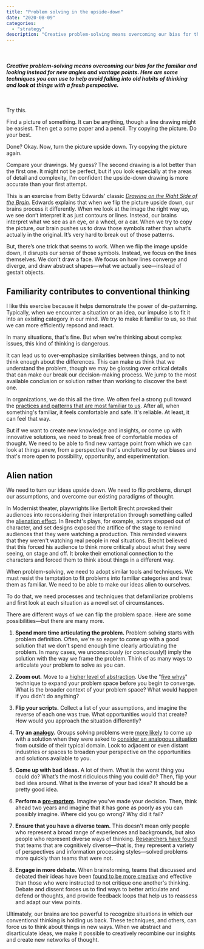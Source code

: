 ```yaml
---
title: "Problem solving in the upside-down"
date: "2020-08-09"
categories:
  - "strategy"
description: "Creative problem-solving means overcoming our bias for the familiar and looking instead for new angles and vantage points. Here are some techniques you can use to help avoid falling into old habits of thinking and look at things with a fresh perspective."
---
```


 

#### _Creative problem-solving means overcoming our bias for the familiar and looking instead for new angles and vantage points. Here are some techniques you can use to help avoid falling into old habits of thinking and look at things with a fresh perspective._

 

Try this.

Find a picture of something. It can be anything, though a line drawing might be easiest. Then get a some paper and a pencil. Try copying the picture. Do your best.

Done? Okay. Now, turn the picture upside down. Try copying the picture again.

Compare your drawings. My guess? The second drawing is a lot better than the first one. It might not be perfect, but if you look especially at the areas of detail and complexity, I'm confident the upside-down drawing is more accurate than your first attempt.

This is an exercise from Betty Edwards' classic [_Drawing on the Right Side of the Brain_](https://amzn.to/3iqe56E). Edwards explains that when we flip the picture upside down, our brains process it differently. When we look at the image the right way up, we see don’t interpret it as just contours or lines. Instead, our brains interpret what we see as an eye, or a wheel, or a car. When we try to copy the picture, our brain pushes us to draw those symbols rather than what’s actually in the original. It’s very hard to break out of those patterns.

But, there’s one trick that seems to work. When we flip the image upside down, it disrupts our sense of those symbols. Instead, we focus on the lines themselves. We don't draw a face. We focus on how lines converge and diverge, and draw abstract shapes—what we actually see—instead of gestalt objects.

## Familiarity contributes to conventional thinking

I like this exercise because it helps demonstrate the power of de-patterning. Typically, when we encounter a situation or an idea, our impulse is to fit it into an existing category in our mind. We try to make it familiar to us, so that we can more efficiently repsond and react.

In many situations, that's fine. But when we're thinking about complex issues, this kind of thinking is dangerous.

It can lead us to over-emphasize similarities between things, and to not think enough about the differences. This can make us think that we understand the problem, though we may be glossing over critical details that can make our break our decision-making process. We jump to the most available conclusion or solution rather than working to discover the best one.

In organizations, we do this all the time. We often feel a strong pull toward the [practices and patterns that are most familiar to us](https://mobydiction.ca/blog/best-practices-are-the-worst). After all, when something's familiar, it feels comfortable and safe. It's reliable. At least, it can feel that way.

But if we want to create new knowledge and insights, or come up with innovative solutions, we need to break free of comfortable modes of thought. We need to be able to find new vantage point from which we can look at things anew, from a perspective that's uncluttered by our biases and that's more open to possibility, opportunity, and experimentation.

## Alien nation

We need to turn our ideas upside down. We need to flip problems, disrupt our assumptions, and overcome our existing paradigms of thought.

In Modernist theater, playwrights like Bertolt Brecht provoked their audiences into reconsidering their interpretation through something called the [alienation effect](https://www.britannica.com/art/alienation-effect). In Brecht's plays, for example, actors stepped out of character, and set designs exposed the artifice of the stage to remind audiences that they were watching a production. This reminded viewers that they weren't watching real people in real situations. Brecht believed that this forced his audience to think more critically about what they were seeing, on stage and off. It broke their emotional connection to the characters and forced them to think about things in a different way.

When problem-solving, we need to adopt similar tools and techniques. We must resist the temptation to fit problems into familiar categories and treat them as familiar. We need to be able to make our ideas alien to ourselves.

To do that, we need processes and techniques that defamiliarize problems and first look at each situation as a novel set of circumstances.

There are different ways of we can flip the problem space. Here are some possibilities—but there are many more.

1. **Spend more time articulating the problem.** Problem solving starts with problem definition. Often, we're so eager to come up with a good solution that we don't spend enough time clearly articulating the problem. In many cases, we unconsciously (or consciously!) imply the solution with the way we frame the problem. Think of as many ways to articulate your problem to solve as you can.

2. **Zoom out.** Move to a [higher level of abstraction](https://www.fastcompany.com/90483677/the-surprising-science-behind-better-brainstorming). Use the "[five whys](https://hbr.org/2012/02/the-5-whys.html)" technique to expand your problem space before you begin to converge. What is the broader context of your problem space? What would happen if you didn't do anything?

3. **Flip your scripts.** Collect a list of your assumptions, and imagine the reverse of each one was true. What opportunities would that create? How would you approach the situation differently?

4. **Try an** [**analogy**](https://hbr.org/2005/04/how-strategists-really-think-tapping-the-power-of-analogy)**.** Groups solving problems were [more likely](https://pdfs.semanticscholar.org/7421/31e4b64d9a5a15979a5aa5e0819af6801909.pdf) to come up with a solution when they were asked to [consider an analogous situation](https://i2insights.org/2016/09/13/analogies-in-problem-solving/) from outside of their typical domain. Look to adjacent or even distant industries or spaces to broaden your perspective on the opportunities and solutions available to you.

5. **Come up with bad ideas.** A lot of them. What is the worst thing you could do? What’s the most ridiculous thing you could do? Then, flip your bad idea around. What is the inverse of your bad idea? It should be a pretty good idea.

6. **Perform a** [**pre-mortem**](https://hbr.org/2007/09/performing-a-project-premortem)**.** Imagine you've made your decision. Then, think ahead two years and imagine that it has gone as poorly as you can possibly imagine. Where did you go wrong? Why did it fail?

7. **Ensure that you have a diverse team.** This doesn't mean only people who represent a broad range of experiences and backgrounds, but also people who represent diverse ways of thinking. [Researchers have found](https://hbr.org/2017/03/teams-solve-problems-faster-when-theyre-more-cognitively-diverse) that teams that are cognitively diverse—that is, they represent a variety of perspectives and information processing styles—solved problems more quickly than teams that were not.

8. **Engage in more debate.** When brainstorming, teams that discussed and debated their ideas have been [found to be more creative](https://pdfs.semanticscholar.org/7421/31e4b64d9a5a15979a5aa5e0819af6801909.pdf) and effective than those who were instructed to not critique one another's thinking. Debate and dissent forces us to find ways to better articulate and defend or thoughts, and provide feedback loops that help us to reassess and adapt our view points.


Ultimately, our brains are too powerful to recognize situations in which our conventional thinking is holding us back. These techniques, and others, can force us to think about things in new ways. When we abstract and disarticulate ideas, we make it possible to creatively recombine our insights and create new networks of thought.
